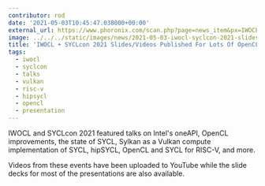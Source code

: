 ```yaml
---
contributor: rod
date: '2021-05-03T10:45:47.038000+00:00'
external_url: https://www.phoronix.com/scan.php?page=news_item&px=IWOCL-SYCLcon-2021
image: ../../../static/images/news/2021-05-03-iwocl-syclcon-2021-slides-videos-published-for-lots-of-opencl-sycl-technical-talks.webp
title: 'IWOCL + SYCLcon 2021 Slides/Videos Published For Lots Of OpenCL, SYCL Technical Talks'
tags:
  - iwocl
  - syclcon
  - talks
  - vulkan
  - risc-v
  - hipsycl
  - opencl
  - presentation
---
```


IWOCL and SYCLcon 2021 featured talks on Intel's oneAPI, OpenCL improvements, the state of SYCL, Sylkan as a Vulkan
compute implementation of SYCL, hipSYCL, OpenCL and SYCL for RISC-V, and more. 

Videos from these events have been uploaded to YouTube while the slide decks for most of the presentations are also 
available.
